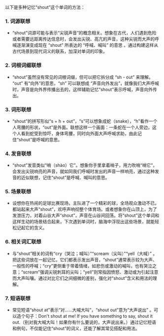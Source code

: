 以下是多种记忆“shout”这个单词的方法：
### 1. 词源联想
 - “shout”词源可能与表示“尖锐声音”的概念相关。想象在古代，人们遇到危险或者需要远距离传达信息时，会发出尖锐、高亢的声音，这种尖锐而大声的呼喊逐渐演变成现在 “shout” 所表达的 “呼喊、喊叫” 的意思 。通过构建这样从古代场景到现代词义的联系，加深对单词的印象。
### 2. 词根词缀联想
 - “shout”虽然没有常见的词根词缀，但可以把它拆分成 “sh - out” 来理解。 “out” 有“向外”的意思，“sh” 可以联想成 “声音向外发出”，就像我们大声呼喊时，声音是向外界传播出去的，这样辅助记忆“shout”表示呼喊，声音向外传出。 
### 3. 词形联想
 - “shout”的拼写形似“s + h + out”，“s”可以想象成蛇（snake），“h”看作一个人弯腰的形状，“out”是外面。联想这样一个画面：一条蛇在一个人旁边，这个人看到蛇受到惊吓，身体弯腰，同时向外面大声呼喊求助，由此记住“shout”是呼喊的意思。
### 4. 发音联想
 - “shout”发音类似“哨（shào）它”。想象你手里拿着哨子，用力吹哨“哨它”，会发出尖锐响亮的声音，就如同我们呼喊时发出的声音一样响亮，通过这种发音的近似联想，记住“shout”是呼喊、喊叫的意思。
### 5. 场景联想
 - 设想你在热闹的足球比赛现场，主队进了一个精彩的球，全场观众激动不已，都站起来大声“shout”，欢呼声响彻整个体育场。或者想象你在山顶上，为了发泄压力，对着山谷大声“shout”，声音在山谷间回荡。将“shout”这个单词和这样生动的场景结合起来，下次遇到单词时，脑海中浮现出这些场景，就能轻松记起它的含义。
### 6. 相关词汇联想
 - 与“shout”相关的词有“cry（哭泣；喊叫）”“scream（尖叫）”“yell（大喊）” 。把这些词放在一起记忆，它们都表示发出声音，“shout”通常表示较为大声、一般性的呼喊；“cry”更侧重于带着情绪，如悲伤或激动的喊叫，也有哭泣之意；“scream”强调尖锐刺耳的尖叫；“yell”则常指因愤怒、激动或为引起注意而大声叫嚷。通过对比它们之间细微的差别，强化对“shout”含义和用法的理解。 
### 7. 短语联想
 - 常见短语“shout at”表示“对……大喊大叫”，“shout out”意为“大声说出” 。可以造个句子：Don't shout at me! If you have something to say, shout it out.（别对我大喊大叫！如果你有什么要说的，大声说出来。）通过记忆短语和例句，不仅能记住“shout”的词义，还能了解其常见搭配和用法。 